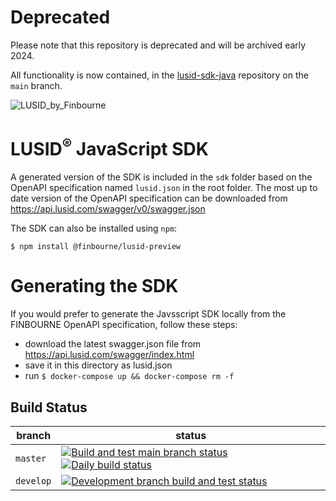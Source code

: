 # Deprecated

Please note that this repository is deprecated and will be archived early 2024.

All functionality is now contained, in the [lusid-sdk-java](https://github.com/finbourne/lusid-sdk-java) repository on the `main` branch.

![LUSID_by_Finbourne](https://content.finbourne.com/LUSID_repo.png)

# LUSID<sup>®</sup> JavaScript SDK

A generated version of the SDK is included in the `sdk` folder based on the OpenAPI specification named `lusid.json` in the root folder.  The most up to date version of the OpenAPI specification can be downloaded from https://api.lusid.com/swagger/v0/swagger.json

The SDK can also be installed using `npm`:

```
$ npm install @finbourne/lusid-preview
```

# Generating the SDK
If you would prefer to generate the Javsscript SDK locally from the FINBOURNE OpenAPI specification, follow these steps:

- download the latest swagger.json file from https://api.lusid.com/swagger/index.html
- save it in this directory as lusid.json
- run `$ docker-compose up && docker-compose rm -f`
 
 ## Build Status

| branch | status |
| --- | --- |
| `master` |  [![Build and test main branch status](https://github.com/finbourne/lusid-sdk-js-preview/actions/workflows/build-and-test.yaml/badge.svg)](https://github.com/finbourne/lusid-sdk-js-preview/actions/workflows/build-and-test.yaml) [![Daily build status](https://github.com/finbourne/lusid-sdk-js-preview/actions/workflows/cron.yaml/badge.svg)](https://github.com/finbourne/lusid-sdk-js-preview/actions/workflows/build-and-test-branches.yaml)|
| `develop` | [![Development branch build and test status](https://github.com/finbourne/lusid-sdk-js-preview/actions/workflows/build-and-test-branches.yaml/badge.svg)](https://travis-ci.org/finbourne/lusid-sdk-js) |
